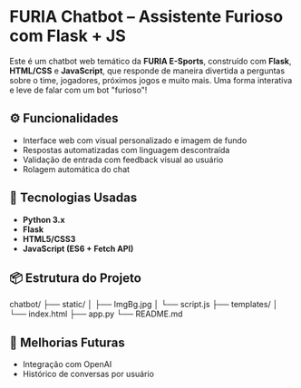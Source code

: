 # FURIA Chatbot – Assistente Furioso com Flask + JS

Este é um chatbot web temático da **FURIA E-Sports**, construído com **Flask**, **HTML/CSS** e **JavaScript**, que responde de maneira divertida a perguntas sobre o time, jogadores, próximos jogos e muito mais. Uma forma interativa e leve de falar com um bot "furioso"!

## ⚙️ Funcionalidades

- Interface web com visual personalizado e imagem de fundo
- Respostas automatizadas com linguagem descontraída
- Validação de entrada com feedback visual ao usuário
- Rolagem automática do chat

## 🚀 Tecnologias Usadas

- **Python 3.x**
- **Flask**
- **HTML5/CSS3**
- **JavaScript (ES6 + Fetch API)**

## 📦 Estrutura do Projeto

chatbot/
├── static/
│ ├── ImgBg.jpg
│ └── script.js
├── templates/
│ └── index.html
├── app.py
└── README.md

## 🎯 Melhorias Futuras

- Integração com OpenAI
- Histórico de conversas por usuário
